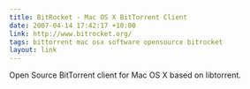 ```yaml
---
title: BitRocket - Mac OS X BitTorrent Client
date: 2007-04-14 17:42:17 +10:00
link: http://www.bitrocket.org/
tags: bittorrent mac osx software opensource bitrocket
layout: link
---
```

Open Source BitTorrent client for Mac OS X based on libtorrent.

